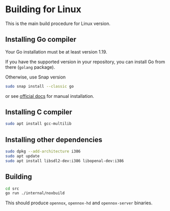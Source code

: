 # Building for Linux

This is the main build procedure for Linux version.

## Installing Go compiler

Your Go installation must be at least version 1.19.

If you have the supported version in your repository, you can install Go from there (`golang` package).

Otherwise, use Snap version
```bash
sudo snap install --classic go
```
or see [official docs](https://golang.org/doc/install) for manual installation.

## Installing C compiler

```bash
sudo apt install gcc-multilib
```

## Installing other dependencies

```bash
sudo dpkg --add-architecture i386
sudo apt update
sudo apt install libsdl2-dev:i386 libopenal-dev:i386
```

## Building

```bash
cd src
go run ./internal/noxbuild
```

This should produce `opennox`, `opennox-hd` and `opennox-server` binaries.
